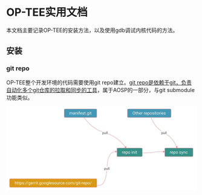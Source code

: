 # OP-TEE实用文档

本文档主要记录OP-TEE的安装方法，以及使用gdb调试内核代码的方法。

## 安装

### git repo

OP-TEE整个开发环境的代码需要使用git repo建立。[git repo是依赖于git，负责自动化多个git仓库的拉取和同步的工具](https://source.android.com/setup/develop)，属于AOSP的一部分，与git submodule功能类似。

![](img-pd-01.jpg)
